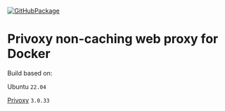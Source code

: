 [![GitHubPackage][GitHubPackageBadge]][GitHubLink]

# Privoxy non-caching web proxy for Docker

Build based on:

Ubuntu `22.04`

[Privoxy](https://www.privoxy.org/) `3.0.33`

[GitHubPackageBadge]: https://github.com/tmknight/docker-privoxy/actions/workflows/github-package.yml/badge.svg
[GitHubLink]: https://github.com/tmknight/docker-privoxy

